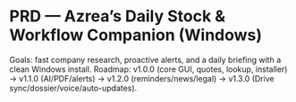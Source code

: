 # PRD — Azrea’s Daily Stock & Workflow Companion (Windows)

Goals: fast company research, proactive alerts, and a daily briefing with a clean Windows install.
Roadmap: v1.0.0 (core GUI, quotes, lookup, installer) → v1.1.0 (AI/PDF/alerts) → v1.2.0 (reminders/news/legal) → v1.3.0 (Drive sync/dossier/voice/auto-updates).
